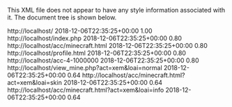 This XML file does not appear to have any style information associated with it. The document tree is shown below.
<urlset xmlns="http://www.sitemaps.org/schemas/sitemap/0.9" xmlns:xsi="http://www.w3.org/2001/XMLSchema-instance" xsi:schemaLocation="http://www.sitemaps.org/schemas/sitemap/0.9 http://www.sitemaps.org/schemas/sitemap/0.9/sitemap.xsd">
 <!--
 created with Free Online Sitemap Generator www.xml-sitemaps.com 
-->
<url>
<loc>http://localhost/</loc>
<lastmod>2018-12-06T22:35:25+00:00</lastmod>
<priority>1.00</priority>
</url>
<url>
<loc>http://localhost/index.php</loc>
<lastmod>2018-12-06T22:35:25+00:00</lastmod>
<priority>0.80</priority>
</url>
<url>
<loc>http://localhost/acc/minecraft.html</loc>
<lastmod>2018-12-06T22:35:25+00:00</lastmod>
<priority>0.80</priority>
</url>
<url>
<loc>http://localhost/profile.html</loc>
<lastmod>2018-12-06T22:35:25+00:00</lastmod>
<priority>0.80</priority>
</url>
<url>
<loc>http://localhost/acc-4-1000000</loc>
<lastmod>2018-12-06T22:35:25+00:00</lastmod>
<priority>0.80</priority>
</url>
<url>
<loc>
http://localhost/view_mine.php?act=xem&loai=normal
</loc>
<lastmod>2018-12-06T22:35:25+00:00</lastmod>
<priority>0.64</priority>
</url>
<url>
<loc>
http://localhost/acc/minecraft.html?act=xem&loai=skin
</loc>
<lastmod>2018-12-06T22:35:25+00:00</lastmod>
<priority>0.64</priority>
</url>
<url>
<loc>
http://localhost/acc/minecraft.html?act=xem&loai=info
</loc>
<lastmod>2018-12-06T22:35:25+00:00</lastmod>
<priority>0.64</priority>
</url>
</urlset>
